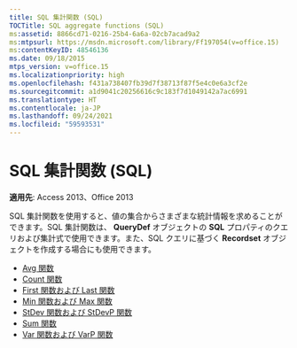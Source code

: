 ```yaml
---
title: SQL 集計関数 (SQL)
TOCTitle: SQL aggregate functions (SQL)
ms:assetid: 8866cd71-0216-25b4-6a6a-02cb7acad9a2
ms:mtpsurl: https://msdn.microsoft.com/library/Ff197054(v=office.15)
ms:contentKeyID: 48546136
ms.date: 09/18/2015
mtps_version: v=office.15
ms.localizationpriority: high
ms.openlocfilehash: f431a738407fb39d7f38713f87f5e4c0e6a3cf2e
ms.sourcegitcommit: a1d9041c20256616c9c183f7d1049142a7ac6991
ms.translationtype: HT
ms.contentlocale: ja-JP
ms.lasthandoff: 09/24/2021
ms.locfileid: "59593531"
---
```

# <a name="sql-aggregate-functions-sql"></a>SQL 集計関数 (SQL)

**適用先**: Access 2013、Office 2013

SQL 集計関数を使用すると、値の集合からさまざまな統計情報を求めることができます。SQL 集計関数は、 **QueryDef** オブジェクトの **SQL** プロパティのクエリおよび集計式で使用できます。また、SQL クエリに基づく **Recordset** オブジェクトを作成する場合にも使用できます。

- [Avg 関数](https://docs.microsoft.com/office/vba/access/concepts/criteria-expressions/avg-function-microsoft-access-sql)
- [Count 関数](https://docs.microsoft.com/office/vba/access/concepts/criteria-expressions/count-function-microsoft-access-sql)
- [First 関数および Last 関数](https://docs.microsoft.com/office/vba/access/concepts/miscellaneous/first-last-functions-microsoft-access-sql)
- [Min 関数および Max 関数](https://docs.microsoft.com/office/vba/access/concepts/criteria-expressions/min-max-functions-microsoft-access-sql)
- [StDev 関数および StDevP 関数](https://docs.microsoft.com/office/vba/access/concepts/criteria-expressions/stdev-stdevp-functions-microsoft-access-sql)
- [Sum 関数](https://docs.microsoft.com/office/vba/access/concepts/criteria-expressions/sum-function-microsoft-access-sql)
- [Var 関数および VarP 関数](https://docs.microsoft.com/office/vba/access/concepts/criteria-expressions/var-varp-functions-microsoft-access-sql)

